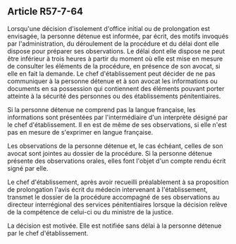 Article R57-7-64
----
Lorsqu'une décision d'isolement d'office initial ou de prolongation est
envisagée, la personne détenue est informée, par écrit, des motifs invoqués par
l'administration, du déroulement de la procédure et du délai dont elle dispose
pour préparer ses observations. Le délai dont elle dispose ne peut être
inférieur à trois heures à partir du moment où elle est mise en mesure de
consulter les éléments de la procédure, en présence de son avocat, si elle en
fait la demande. Le chef d'établissement peut décider de ne pas communiquer à la
personne détenue et à son avocat les informations ou documents en sa possession
qui contiennent des éléments pouvant porter atteinte à la sécurité des personnes
ou des établissements pénitentiaires.

Si la personne détenue ne comprend pas la langue française, les informations
sont présentées par l'intermédiaire d'un interprète désigné par le chef
d'établissement. Il en est de même de ses observations, si elle n'est pas en
mesure de s'exprimer en langue française.

Les observations de la personne détenue et, le cas échéant, celles de son avocat
sont jointes au dossier de la procédure. Si la personne détenue présente des
observations orales, elles font l'objet d'un compte rendu écrit signé par elle.

Le chef d'établissement, après avoir recueilli préalablement à sa proposition de
prolongation l'avis écrit du médecin intervenant à l'établissement, transmet le
dossier de la procédure accompagné de ses observations au directeur
interrégional des services pénitentiaires lorsque la décision relève de la
compétence de celui-ci ou du ministre de la justice.

La décision est motivée. Elle est notifiée sans délai à la personne détenue par
le chef d'établissement.
